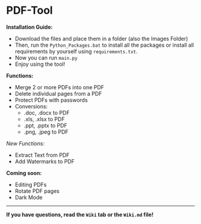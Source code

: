 # PDF-Tool

**Installation Guide:**
  - Download the files and place them in a folder (also the Images Folder)
  - Then, run the `Python_Packages.bat` to install all the packages or install all requirements by yourself using `requirements.txt`.
  - Now you can run `main.py`
  - Enjoy using the tool!

**Functions:**
  - Merge 2 or more PDFs into one PDF
  - Delete individual pages from a PDF
  - Protect PDFs with passwords
  - Conversions:
    - .doc, .docx to PDF
    - .xls, .xlsx to PDF
    - .ppt, .pptx to PDF
    - .png, .jpeg to PDF
  
*New Functions:*
  - Extract Text from PDF
  - Add Watermarks to PDF



**Coming soon:**
  - Editing PDFs
  - Rotate PDF pages
  - Dark Mode

----------------------------------------------------

**If you have questions, read the `Wiki` tab or the `Wiki.md` file!**
